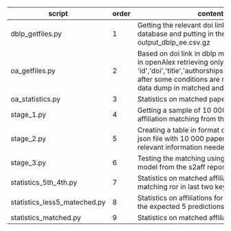 script|order|content|
---|---|---|
dblp_getfiles.py | 1 | Getting the relevant doi link from the dblp database and putting in the file output_dblp_ee.csv.gz |
oa_getfiles.py| 2 | Based on doi link in dblp matched with those in openAlex retrieving only relevant keys 'id','doi','title','authorships','publication_year' after some conditions are met. Diving the data dump in matched and unmatched. |
oa_statistics.py| 3 | Statistics on matched papers|
stage_1.py| 4 | Getting a sample of 10 000 papers to test affiliation matching from the matched files|
stage_2.py| 5 | Creating a table in format csv file from the json file with 10 000 papers with the relevant information needed |
stage_3.py| 6 | Testing the matching using the pretrained model from the s2aff repository|
statistics_5th_4th.py| 7 | Statistics on matched affiliations with matching ror in last two keys |
statistics_less5_mateched.py| 8 | Statistics on affiliations for which less than the expected 5 predictions are made |
statistics_matched.py| 9 | Statistics on matched affiliations |
